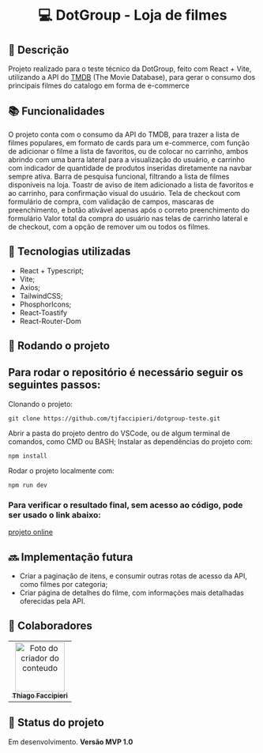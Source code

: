 <h1 align="center">💻 DotGroup - Loja de filmes</h1>

## :memo: Descrição
Projeto realizado para o teste técnico da DotGroup, feito com React + Vite, utilizando a API do [TMDB](https://developers.themoviedb.org/4/getting-started/authorization) (The Movie Database), para gerar o consumo dos principais filmes do catalogo em forma de e-commerce

## :books: Funcionalidades
O projeto conta com o consumo da API do TMDB, para trazer a lista de filmes populares, em formato de cards para um e-commerce, com função de adicionar o filme a lista de favoritos, ou de colocar no carrinho, ambos abrindo com uma barra lateral para a visualização do usuário, e carrinho com indicador de quantidade de produtos inseridas diretamente na navbar sempre ativa.
Barra de pesquisa funcional, filtrando a lista de filmes disponíveis na loja.
Toastr de aviso de item adicionado a lista de favoritos e ao carrinho, para confirmação visual do usuário.
Tela de checkout com formulário de compra, com validação de campos, mascaras de preenchimento, e botão ativável apenas após o correto preenchimento do formulário
Valor total da compra do usuário nas telas de carrinho lateral e de checkout, com a opção de remover um ou todos os filmes.

## :wrench: Tecnologias utilizadas
* React + Typescript; 
* Vite;
* Axios;
* TailwindCSS;
* PhosphorIcons;
* React-Toastify
* React-Router-Dom

## :rocket: Rodando o projeto
Para rodar o repositório é necessário seguir os seguintes passos:
- 
Clonando o projeto:
```
git clone https://github.com/tjfaccipieri/dotgroup-teste.git
```
Abrir a pasta do projeto dentro do VSCode, ou de algum terminal de comandos, como CMD ou BASH;
Instalar as dependências do projeto com:
```
npm install
```
Rodar o projeto localmente com:
```
npm run dev
```

### Para verificar o resultado final, sem acesso ao código, pode ser usado o link abaixo:
[projeto online](https://thiago-dotgroup.netlify.app/)

## :soon: Implementação futura
* Criar a paginação de itens, e consumir outras rotas de acesso da API, como filmes por categoria;
* Criar página de detalhes do filme, com informações mais detalhadas oferecidas pela API.

## :handshake: Colaboradores
<table>
  <tr>
    <td align="center">
      <a href="http://github.com/tjfaccipieri">
        <img src="https://github.com/tjfaccipieri.png" width="100px;" alt="Foto do criador do conteudo"/><br>
        <sub>
          <b>Thiago Faccipieri</b>
        </sub>
      </a>
    </td>
  </tr>
</table>

## :dart: Status do projeto
Em desenvolvimento. **Versão MVP 1.0**